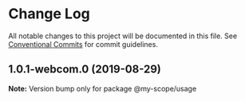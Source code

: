# Change Log

All notable changes to this project will be documented in this file.
See [Conventional Commits](https://conventionalcommits.org) for commit guidelines.

## 1.0.1-webcom.0 (2019-08-29)

**Note:** Version bump only for package @my-scope/usage
